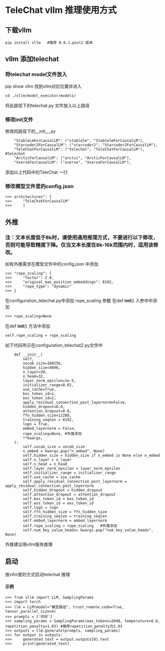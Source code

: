 # TeleChat vllm 推理使用方式

## 下载vllm
```
pip install vllm   #推荐 0.6.1.post2 版本
```

## vllm 添加telechat

### 将telechat model文件放入
pip show vllm 找到vllm对应位置并进入
```
cd ./vllm/model_executor/models/
```
将此路径下的telechat.py 文件放入以上路径

### 修改init文件
修改同路径下的__init__.py
```
    "StableLmForCausalLM": ("stablelm", "StablelmForCausalLM"),
    "Starcoder2ForCausalLM": ("starcoder2", "Starcoder2ForCausalLM"),
    "TeleChatForCausalLM": ("telechat", "TeleChatForCausalLM"),  #telechat
    "ArcticForCausalLM": ("arctic", "ArcticForCausalLM"),
    "XverseForCausalLM": ("xverse", "XverseForCausalLM"),
```
添加以上代码中的TeleChat 一行

### 修改模型文件里的config.json
```
>>> architectures": [
>>>     "TeleChatForCausalLM"
>>>     ]
```

## 外推
### 注：文本长度低于8k时，请使用通用推理方式，不要进行以下修改，否则可能导致精度下降。仅当文本长度在8k-16k范围内时，适用该修改。
如有外推需求在模型文件中的config.json 中添加
```
>>> "rope_scaling": {
>>>     "factor": 2.0,
>>>     "original_max_position_embeddings": 8192,
>>>     "rope_type": "dynamic"
>>> }
```
在configuration_telechat.py中添加 rope_scaling 参数
在def __init__() 入参中中添加
```
>>> rope_scaling=None
```
在def __init__() 方法中添加
```
self.rope_scaling = rope_scaling
```

如下代码所示在configuration_telechat2.py文件中
```
    def __init__(
        self,
        vocab_size=160256,
        hidden_size=4096,
        n_layer=30,
        n_head=32,
        layer_norm_epsilon=1e-5,
        initializer_range=0.02,
        use_cache=True,
        bos_token_id=1,
        eos_token_id=2,
        apply_residual_connection_post_layernorm=False,
        hidden_dropout=0.0,
        attention_dropout=0.0,
        ffn_hidden_size=12288,
        training_seqlen = 8192,
        logn = True,
        embed_layernorm = False,
        rope_scaling=None, #外推添加
        **kwargs,
    ):
        self.vocab_size = vocab_size
        n_embed = kwargs.pop("n_embed", None)
        self.hidden_size = hidden_size if n_embed is None else n_embed
        self.n_layer = n_layer
        self.n_head = n_head
        self.layer_norm_epsilon = layer_norm_epsilon
        self.initializer_range = initializer_range
        self.use_cache = use_cache
        self.apply_residual_connection_post_layernorm = apply_residual_connection_post_layernorm
        self.hidden_dropout = hidden_dropout
        self.attention_dropout = attention_dropout
        self.bos_token_id = bos_token_id
        self.eos_token_id = eos_token_id
        self.logn = logn
        self.ffn_hidden_size = ffn_hidden_size
        self.training_seqlen = training_seqlen
        self.embed_layernorm = embed_layernorm
        self.rope_scaling = rope_scaling   #外推添加
        self.num_key_value_heads= kwargs.pop("num_key_value_heads", None)
```
 外推建议用vllm服务推理

## 启动
按vllm里的方式启动telechat 推理

#### 示例
```
>>> from vllm import LLM, SamplingParams
>>> import torch
>>> llm = LLM(model="模型路径", trust_remote_code=True, tensor_parallel_size=4)
>>> prompts = ['你好']
>>> sampling_params = SamplingParams(max_tokens=2048, temperature=0.0, repetition_penalty=1.03) #推荐repetition_penalty为1.03
>>> outputs = llm.generate(prompts, sampling_params)
>>> for output in outputs:
>>>     generated_text = output.outputs[0].text
>>>     print(generated_text)
```
